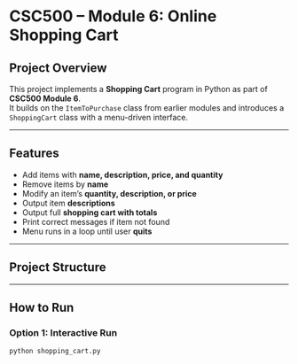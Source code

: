 # CSC500 – Module 6: Online Shopping Cart

## Project Overview
This project implements a **Shopping Cart** program in Python as part of **CSC500 Module 6**.  
It builds on the `ItemToPurchase` class from earlier modules and introduces a `ShoppingCart` class with a menu-driven interface.

---

## Features
- Add items with **name, description, price, and quantity**  
- Remove items by **name**  
- Modify an item’s **quantity, description, or price**  
- Output item **descriptions**  
- Output full **shopping cart with totals**  
- Print correct messages if item not found  
- Menu runs in a loop until user **quits**

---

## Project Structure

---

## How to Run

### Option 1: Interactive Run
```bash
python shopping_cart.py
